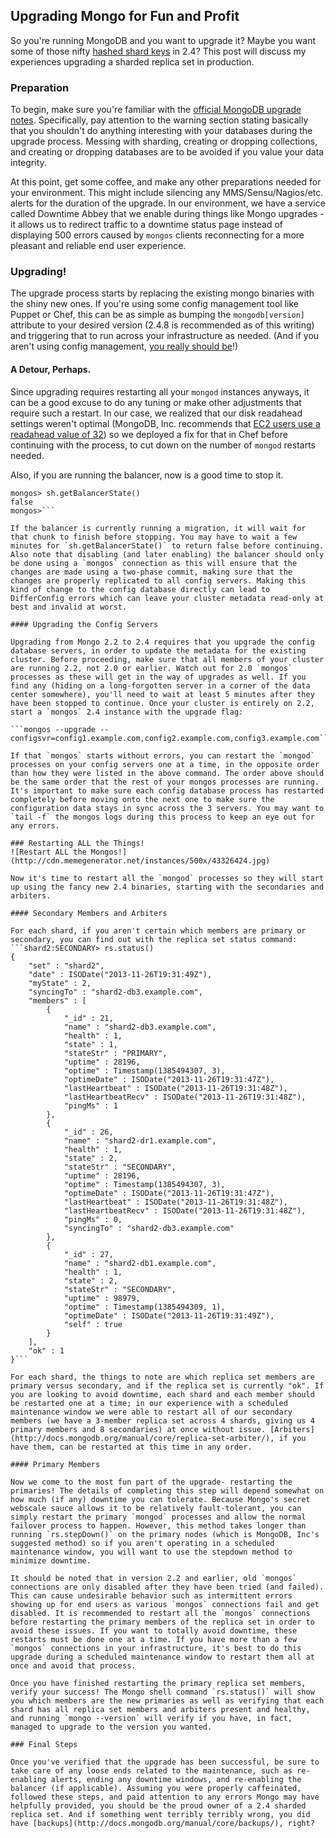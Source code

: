 ## Upgrading Mongo for Fun and Profit

So you're running MongoDB and you want to upgrade it? Maybe you want some of those nifty [hashed shard keys](http://docs.mongodb.org/manual/core/sharding-shard-key/#sharding-hashed-sharding) in 2.4? This post will discuss my experiences upgrading a sharded replica set in production.

### Preparation

To begin, make sure you're familiar with the [official MongoDB upgrade notes](http://docs.mongodb.org/manual/release-notes/2.4-upgrade/#upgrade-a-sharded-cluster-from-mongodb-2-2-to-mongodb-2-4). Specifically, pay attention to the warning section stating basically that you shouldn't do anything interesting with your databases during the upgrade process. Messing with sharding, creating or dropping collections, and creating or dropping databases are to be avoided if you value your data integrity.

At this point, get some coffee, and make any other preparations needed for your environment. This might include silencing any MMS/Sensu/Nagios/etc. alerts for the duration of the upgrade. In our environment, we have a service called Downtime Abbey that we enable during things like Mongo upgrades - it allows us to redirect traffic to a downtime status page instead of displaying 500 errors caused by `mongos` clients reconnecting for a more pleasant and reliable end user experience.

### Upgrading!

The upgrade process starts by replacing the existing mongo binaries with the shiny new ones. If you're using some config management tool like Puppet or Chef, this can be as simple as bumping the `mongodb[version]` attribute to your desired version (2.4.8 is recommended as of this writing) and triggering that to run across your infrastructure as needed. (And if you aren't using config management, [you really should be](http://sysadvent.blogspot.com/2011/12/day-19-why-use-configuration-management.html)!)

#### A Detour, Perhaps.

Since upgrading requires restarting all your `mongod` instances anyways, it can be a good excuse to do any tuning or make other adjustments that require such a restart. In our case, we realized that our disk readahead settings weren't optimal (MongoDB, Inc. recommends that [EC2 users use a readahead value of 32](http://docs.mongodb.org/manual/administration/production-notes/#ec2)) so we deployed a fix for that in Chef before continuing with the process, to cut down on the number of `mongod` restarts needed.

Also, if you are running the balancer, now is a good time to stop it.
```mongos> sh.setBalancerState(false)
mongos> sh.getBalancerState()
false
mongos>```

If the balancer is currently running a migration, it will wait for that chunk to finish before stopping. You may have to wait a few minutes for `sh.getBalancerState()` to return false before continuing. Also note that disabling (and later enabling) the balancer should only be done using a `mongos` connection as this will ensure that the changes are made using a two-phase commit, making sure that the changes are properly replicated to all config servers. Making this kind of change to the config database directly can lead to DifferConfig errors which can leave your cluster metadata read-only at best and invalid at worst.

#### Upgrading the Config Servers

Upgrading from Mongo 2.2 to 2.4 requires that you upgrade the config database servers, in order to update the metadata for the existing cluster. Before proceeding, make sure that all members of your cluster are running 2.2, not 2.0 or earlier. Watch out for 2.0 `mongos` processes as these will get in the way of upgrades as well. If you find any (hiding on a long-forgotten server in a corner of the data center somewhere), you'll need to wait at least 5 minutes after they have been stopped to continue. Once your cluster is entirely on 2.2, start a `mongos` 2.4 instance with the upgrade flag:

```mongos --upgrade --configsvr=config1.example.com,config2.example.com,config3.example.com```

If that `mongos` starts without errors, you can restart the `mongod` processes on your config servers one at a time, in the opposite order than how they were listed in the above command. The order above should be the same order that the rest of your mongos processes are running. It's important to make sure each config database process has restarted completely before moving onto the next one to make sure the configuration data stays in sync across the 3 servers. You may want to `tail -f` the mongos logs during this process to keep an eye out for any errors.

### Restarting ALL the Things!
![Restart ALL the Mongos!](http://cdn.memegenerator.net/instances/500x/43326424.jpg)

Now it's time to restart all the `mongod` processes so they will start up using the fancy new 2.4 binaries, starting with the secondaries and arbiters.

#### Secondary Members and Arbiters

For each shard, if you aren't certain which members are primary or secondary, you can find out with the replica set status command:
```shard2:SECONDARY> rs.status()
{
    "set" : "shard2",
    "date" : ISODate("2013-11-26T19:31:49Z"),
    "myState" : 2,
    "syncingTo" : "shard2-db3.example.com",
    "members" : [
        {
            "_id" : 21,
            "name" : "shard2-db3.example.com",
            "health" : 1,
            "state" : 1,
            "stateStr" : "PRIMARY",
            "uptime" : 28196,
            "optime" : Timestamp(1385494307, 3),
            "optimeDate" : ISODate("2013-11-26T19:31:47Z"),
            "lastHeartbeat" : ISODate("2013-11-26T19:31:48Z"),
            "lastHeartbeatRecv" : ISODate("2013-11-26T19:31:48Z"),
            "pingMs" : 1
        },
        {
            "_id" : 26,
            "name" : "shard2-dr1.example.com",
            "health" : 1,
            "state" : 2,
            "stateStr" : "SECONDARY",
            "uptime" : 28196,
            "optime" : Timestamp(1385494307, 3),
            "optimeDate" : ISODate("2013-11-26T19:31:47Z"),
            "lastHeartbeat" : ISODate("2013-11-26T19:31:48Z"),
            "lastHeartbeatRecv" : ISODate("2013-11-26T19:31:48Z"),
            "pingMs" : 0,
            "syncingTo" : "shard2-db3.example.com"
        },
        {
            "_id" : 27,
            "name" : "shard2-db1.example.com",
            "health" : 1,
            "state" : 2,
            "stateStr" : "SECONDARY",
            "uptime" : 98979,
            "optime" : Timestamp(1385494309, 1),
            "optimeDate" : ISODate("2013-11-26T19:31:49Z"),
            "self" : true
        }
    ],
    "ok" : 1
}```

For each shard, the things to note are which replica set members are primary versus secondary, and if the replica set is currently "ok". If you are looking to avoid downtime, each shard and each member should be restarted one at a time; in our experience with a scheduled maintenance window we were able to restart all of our secondary members (we have a 3-member replica set across 4 shards, giving us 4 primary members and 8 secondaries) at once without issue. [Arbiters](http://docs.mongodb.org/manual/core/replica-set-arbiter/), if you have them, can be restarted at this time in any order.

#### Primary Members

Now we come to the most fun part of the upgrade- restarting the primaries! The details of completing this step will depend somewhat on how much (if any) downtime you can tolerate. Because Mongo's secret webscale sauce allows it to be relatively fault-tolerant, you can simply restart the primary `mongod` processes and allow the normal failover process to happen. However, this method takes longer than running `rs.stepDown()` on the primary nodes (which is MongoDB, Inc's suggested method) so if you aren't operating in a scheduled maintenance window, you will want to use the stepdown method to minimize downtime.

It should be noted that in version 2.2 and earlier, old `mongos` connections are only disabled after they have been tried (and failed). This can cause undesirable behavior such as intermittent errors showing up for end users as various `mongos` connections fail and get disabled. It is recommended to restart all the `mongos` connections before restarting the primary members of the replica set in order to avoid these issues. If you want to totally avoid downtime, these restarts must be done one at a time. If you have more than a few `mongos` connections in your infrastructure, it's best to do this upgrade during a scheduled maintenance window to restart them all at once and avoid that process.

Once you have finished restarting the primary replica set members, verify your success! The Mongo shell command `rs.status()` will show you which members are the new primaries as well as verifying that each shard has all replica set members and arbiters present and healthy, and running `mongo --version` will verify if you have, in fact, managed to upgrade to the version you wanted.

### Final Steps

Once you've verified that the upgrade has been successful, be sure to take care of any loose ends related to the maintenance, such as re-enabling alerts, ending any downtime windows, and re-enabling the balancer (if applicable). Assuming you were properly caffeinated, followed these steps, and paid attention to any errors Mongo may have helpfully provided, you should be the proud owner of a 2.4 sharded replica set. And if something went terribly terribly wrong, you did have [backups](http://docs.mongodb.org/manual/core/backups/), right?
